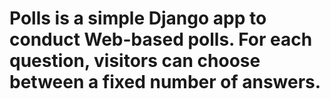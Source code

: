 # Polls is a simple Django app to conduct Web-based polls. For each question, visitors can choose between a fixed number of answers.